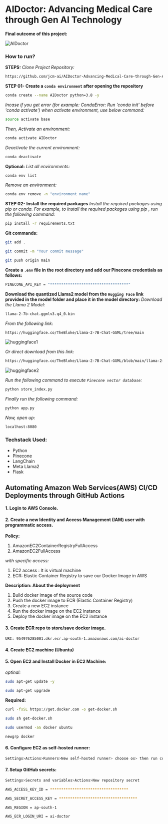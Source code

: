 # AIDoctor: Advancing Medical Care through Gen AI Technology

**Final outcome of this project:**

![AIDoctor](https://github.com/user-attachments/assets/876f6fd3-d526-4874-a344-6ce3f3e919d4)



### How to run?

**STEPS:**
*Clone Project Repository:*
```Bash
https://github.com/jcm-ai/AIDoctor-Advancing-Medical-Care-through-Gen-AI-Technology.git
```

**STEP 01- Create a `conda environment` after opening the repository**
```Bash
conda create --name AIDoctor python=3.8 -y
```
*Incase if you get error (for example: CondaError: Run 'conda init' before 'conda activate') when activate environment, use below command:*
```Bash
source activate base
```
*Then, Activate an environment:*
```Bash
conda activate AIDoctor
```
*Deactivate the current environment:*
```Bash
conda deactivate
```
**Optional:**
*List all environments:*
```Bash
conda env list
```
*Remove an environment:*
```Bash
conda env remove -n "environment name"
```

**STEP 02- Install the required packages**
*Install the required packages using pip or conda. For example, to install the required packages using pip , run the following command:*
```Bash
pip install -r requirements.txt
```
**Git commands:**
```Bash
git add .
```
```Bash
git commit -m "Your commit message"
```
```Bash
git push origin main
```
**Create a `.env` file in the root directory and add our Pinecone credentials as follows:**
```Bash
PINECONE_API_KEY = "***********************************"
```

**Download the quantized Llama2 model from the `Hugging Face` link provided in the model folder and place it in the model directory:**
*Download the Llama 2 Model:*
```Bash
llama-2-7b-chat.ggmlv3.q4_0.bin
```
*From the following link:*
```Bash
https://huggingface.co/TheBloke/Llama-2-7B-Chat-GGML/tree/main
```

![huggingface1](https://github.com/user-attachments/assets/7a7924d0-d792-4aea-89cf-e38d32f6e447)


*Or direct download from this link:*
```Bash
https://huggingface.co/TheBloke/Llama-2-7B-Chat-GGML/blob/main/llama-2-7b-chat.ggmlv3.q4_0.bin
```

![huggingface2](https://github.com/user-attachments/assets/bbe60d2e-c2ed-4c07-b437-27c82b7f2da9)


*Run the following command to execute `Pinecone vector database`:*
```Bash
python store_index.py
```

*Finally run the following command:*
```Bash
python app.py
```
*Now, open up:*
```Bash
localhost:8080
```

### Techstack Used:
- Python
- Pinecone
- LangChain
- Meta Llama2
- Flask

## Automating Amazon Web Services(AWS) CI/CD Deployments through GitHub Actions

#### 1. Login to AWS Console.
#### 2. Create a new Identity and Access Management (IAM) user with programmatic access.

**Policy:**

1. AmazonEC2ContainerRegistryFullAccess
2. AmazonEC2FullAccess

*with specific access:*
1. EC2 access : It is virtual machine
2. ECR: Elastic Container Registry to save our Docker Image in AWS

**Description: About the deployment**

1. Build docker image of the source code
2. Push the docker image to ECR (Elastic Container Registry)
3. Create a new EC2 instance
4. Run the docker image on the EC2 instance
5. Deploy the docker image on the EC2 instance

#### 3. Create ECR repo to store/save docker image.
```Bash
URI: 954976285001.dkr.ecr.ap-south-1.amazonaws.com/ai-doctor
```
#### 4. Create EC2 machine (Ubuntu)
#### 5. Open EC2 and Install Docker in EC2 Machine:
*optinal:*
```Bash
sudo apt-get update -y
```
```Bash
sudo apt-get upgrade
```
**Required:**

```Bash
curl -fsSL https://get.docker.com -o get-docker.sh
```
```Bash
sudo sh get-docker.sh
```
```Bash
sudo usermod -aG docker ubuntu
```
```Bash
newgrp docker
```
#### 6. Configure EC2 as self-hosted runner:
```Bash
Settings>Actions>Runners>New self-hosted runner> choose os> then run command one by one
```
#### 7. Setup GitHub secrets:
```Bash
Settings>Secrets and variables>Actions>New repository secret
```

```Bash
AWS_ACCESS_KEY_ID = ***********************************

AWS_SECRET_ACCESS_KEY = ***********************************

AWS_REGION = ap-south-1

AWS_ECR_LOGIN_URI = ai-doctor
```